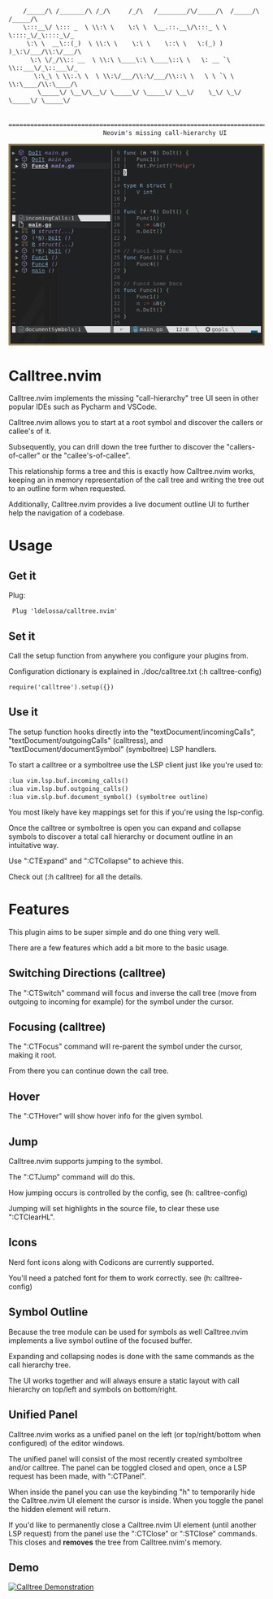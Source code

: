 ```
    /_____/\ /_______/\ /_/\     /_/\   /________/\/_____/\  /_____/\ /_____/\     
    \:::__\/ \::: _  \ \\:\ \    \:\ \  \__.::.__\/\:::_ \ \ \::::_\/_\::::_\/_    
     \:\ \  __\::(_)  \ \\:\ \    \:\ \    \::\ \   \:(_) ) )_\:\/___/\\:\/___/\   
      \:\ \/_/\\:: __  \ \\:\ \____\:\ \____\::\ \   \: __ `\ \\::___\/_\::___\/_  
       \:\_\ \ \\:.\ \  \ \\:\/___/\\:\/___/\\::\ \   \ \ `\ \ \\:\____/\\:\____/\ 
        \_____\/ \__\/\__\/ \_____\/ \_____\/ \__\/    \_\/ \_\/ \_____\/ \_____\/ 
                                                                                   
    ==============================================================================
                          Neovim's missing call-hierarchy UI
```

![calltree screenshot](./contrib/calltree-screenshot.png)

# Calltree.nvim

Calltree.nvim implements the missing "call-hierarchy" tree UI seen in other popular IDEs
such as Pycharm and VSCode.

Calltree.nvim allows you to start at a root symbol and discover the callers or callee's of it.

Subsequently, you can drill down the tree further to discover the "callers-of-caller" or 
the "callee's-of-callee". 

This relationship forms a tree and this is exactly how Calltree.nvim works, keeping an in
memory representation of the call tree and writing the tree out to an outline form when
requested.

Additionally, Calltree.nvim provides a live document outline UI to further help the navigation of a codebase.

# Usage

## Get it

Plug:
```
 Plug 'ldelossa/calltree.nvim'
```

## Set it

Call the setup function from anywhere you configure your plugins from.

Configuration dictionary is explained in ./doc/calltree.txt (:h calltree-config)

```
require('calltree').setup({})
```

## Use it

The setup function hooks directly into the "textDocument/incomingCalls", "textDocument/outgoingCalls" (calltress), and "textDocument/documentSymbol" (symboltree) LSP handlers. 

To start a calltree or a symboltree use the LSP client just like you're used to:

```
:lua vim.lsp.buf.incoming_calls()
:lua vim.lsp.buf.outgoing_calls()
:lua vim.slp.buf.document_symbol() (symboltree outline)
```

You most likely have key mappings set for this if you're using the lsp-config.

Once the calltree or symboltree is open you can expand and collapse symbols to discover a total call hierarchy or document outline in an intuitative way.

Use ":CTExpand" and ":CTCollapse" to achieve this.

Check out (:h calltree) for all the details.

# Features

This plugin aims to be super simple and do one thing very well. 

There are a few features which add a bit more to the basic usage. 

## Switching Directions (calltree)

The ":CTSwitch" command will focus and inverse the call tree (move from outgoing to incoming for example) for the symbol under the cursor. 

## Focusing (calltree)

The ":CTFocus" command will re-parent the symbol under the cursor, making it root. 

From there you can continue down the call tree.

## Hover

The ":CTHover" will show hover info for the given symbol.

## Jump

Calltree.nvim supports jumping to the symbol. 

The ":CTJump" command will do this. 

How jumping occurs is controlled by the config, see (h: calltree-config)

Jumping will set highlights in the source file, to clear these use ":CTClearHL".

## Icons

Nerd font icons along with Codicons are currently supported. 

You'll need a patched font for them to work correctly. see (h: calltree-config)

## Symbol Outline

Because the tree module can be used for symbols as well Calltree.nvim implements a live symbol outline of the focused buffer.

Expanding and collapsing nodes is done with the same commands as the call hierarchy tree. 

The UI works together and will always ensure a static layout with call hierarchy on top/left and symbols on bottom/right.

## Unified Panel

Calltree.nvim works as a unified panel on the left (or top/right/bottom when configured) of the editor windows. 

The unified panel will consist of the most recently created symboltree and/or calltree. 
The panel can be toggled closed and open, once a LSP request has been made, with ":CTPanel".

When inside the panel you can use the keybinding "h" to temporarily hide the Calltree.nvim UI element the cursor is inside. When you toggle the panel the hidden element will return. 

If you'd like to permanently close a Calltree.nvim UI element (until another LSP request) from the panel use the ":CTClose" or ":STClose" commands. This closes and **removes** the tree from Calltree.nvim's memory. 

## Demo

[![Calltree Demonstration]()](https://user-images.githubusercontent.com/5642902/142293639-aa0d97a1-e3b0-4fc4-942e-108bfaa18793.mp4)
